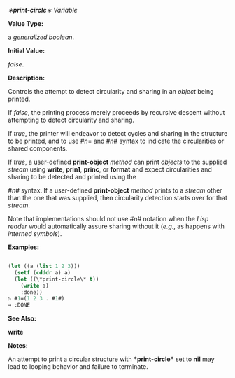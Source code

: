 *∗***print-circle***∗ Variable* 



**Value Type:** 



a *generalized boolean*. 



**Initial Value:** 



*false*. 



**Description:** 



Controls the attempt to detect circularity and sharing in an *object* being printed. 



If *false*, the printing process merely proceeds by recursive descent without attempting to detect circularity and sharing. 



If *true*, the printer will endeavor to detect cycles and sharing in the structure to be printed, and to use #*n*= and #*n*# syntax to indicate the circularities or shared components. 



If *true*, a user-defined **print-object** *method* can print *objects* to the supplied *stream* using **write**, **prin1**, **princ**, or **format** and expect circularities and sharing to be detected and printed using the 







 



 



#*n*# syntax. If a user-defined **print-object** *method* prints to a *stream* other than the one that was supplied, then circularity detection starts over for that *stream*. 



Note that implementations should not use #*n*# notation when the *Lisp reader* would automatically assure sharing without it (*e.g.*, as happens with *interned symbols*). 



**Examples:**
```lisp

(let ((a (list 1 2 3))) 
  (setf (cdddr a) a) 
  (let ((\*print-circle\* t)) 
    (write a) 
    :done)) 
▷ #1=(1 2 3 . #1#) 
→ :DONE 

```
**See Also:** 



**write** 



**Notes:** 



An attempt to print a circular structure with **\*print-circle\*** set to **nil** may lead to looping behavior and failure to terminate. 



